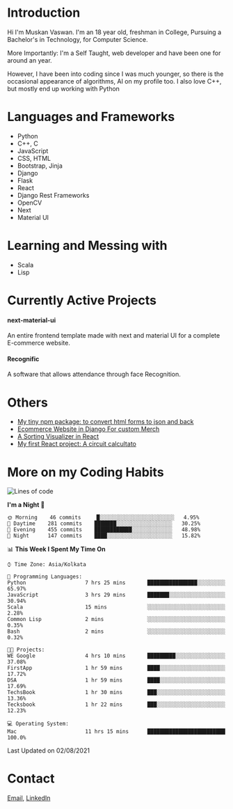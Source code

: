 <!-- - I’m currently working on:
&nbsp;&nbsp;&nbsp;&nbsp;&nbsp;&nbsp; *Circuits*[https://muskanvaswan.github.io/circuits] which, as the name suggests,  is a calculator for solving circuits with ease. This is my first React project
#### I’m currently learning : 
&nbsp;&nbsp;&nbsp;&nbsp;&nbsp;&nbsp; React.js
#### Ask me about:
&nbsp;&nbsp;&nbsp;&nbsp;&nbsp;&nbsp; Anything
#### How to reach me:
&nbsp;&nbsp;&nbsp;&nbsp;&nbsp;&nbsp; Email[mailto:muskanvaswan@gmail.com] LinkedIn[https://www.linkedin.com/in/muskan-vaswan?lipi=urn%3Ali%3Apage%3Ad_flagship3_profile_view_base_contact_details%3B%2FQpdlv5fQ12Ru4DkW2TysA%3D%3D]
#### Pronouns:
&nbsp;&nbsp;&nbsp;&nbsp;&nbsp;&nbsp; Her -->

# Introduction
Hi I'm Muskan Vaswan.
I'm an 18 year old,
freshman in College,
Pursuing a Bachelor's in Technology, for Computer Science.

More Importantly: I'm a Self Taught, web developer and have been one for around an year.

However, I have been into coding since I was much younger, so there is the occasional appearance of algorithms, AI on my profile too. I also love C++, but mostly end up working with Python


# Languages and Frameworks

- Python
- C++, C
- JavaScript
- CSS, HTML 
- Bootstrap, Jinja
- Django
- Flask
- React 
- Django Rest Frameworks
- OpenCV
- Next
- Material UI

# Learning and Messing with 

- Scala 
- Lisp

# Currently Active Projects

#### next-material-ui
An entire frontend template made with next and material UI for a complete E-commerce website.

#### Recognific
A software that allows attendance through face Recognition.

# Others
- [My tiny npm package: to convert html forms to json and back](https://www.npmjs.com/package/forms-dynamically)
- [Ecommerce Website in Django For custom Merch](https://merch-commerce.herokuapp.com/)
- [A Sorting Visualizer in React](https://muskanvaswan.github.io/SortingVisualizer/)
- [My first React project: A circuit calcultato](https://muskanvaswan.github.io/circuits)

# More on my Coding Habits

<!--START_SECTION:waka-->
![Lines of code](https://img.shields.io/badge/From%20Hello%20World%20I%27ve%20Written-394167%20lines%20of%20code-blue)

**I'm a Night 🦉** 

```text
🌞 Morning    46 commits     █░░░░░░░░░░░░░░░░░░░░░░░░   4.95% 
🌆 Daytime    281 commits    ███████░░░░░░░░░░░░░░░░░░   30.25% 
🌃 Evening    455 commits    ████████████░░░░░░░░░░░░░   48.98% 
🌙 Night      147 commits    ████░░░░░░░░░░░░░░░░░░░░░   15.82%

```


📊 **This Week I Spent My Time On** 

```text
⌚︎ Time Zone: Asia/Kolkata

💬 Programming Languages: 
Python                   7 hrs 25 mins       ████████████████░░░░░░░░░   65.97% 
JavaScript               3 hrs 29 mins       ███████░░░░░░░░░░░░░░░░░░   30.94% 
Scala                    15 mins             ░░░░░░░░░░░░░░░░░░░░░░░░░   2.28% 
Common Lisp              2 mins              ░░░░░░░░░░░░░░░░░░░░░░░░░   0.35% 
Bash                     2 mins              ░░░░░░░░░░░░░░░░░░░░░░░░░   0.32%

🐱‍💻 Projects: 
WE Google                4 hrs 10 mins       █████████░░░░░░░░░░░░░░░░   37.08% 
FirstApp                 1 hr 59 mins        ████░░░░░░░░░░░░░░░░░░░░░   17.72% 
DSA                      1 hr 59 mins        ████░░░░░░░░░░░░░░░░░░░░░   17.69% 
TechsBook                1 hr 30 mins        ███░░░░░░░░░░░░░░░░░░░░░░   13.36% 
Tecksbook                1 hr 22 mins        ███░░░░░░░░░░░░░░░░░░░░░░   12.23%

💻 Operating System: 
Mac                      11 hrs 15 mins      █████████████████████████   100.0%

```


 Last Updated on 02/08/2021
<!--END_SECTION:waka-->

# Contact

[Email](mailto:muskanvaswan@gmail.com), [LinkedIn](https://www.linkedin.com/in/muskan-vaswan?lipi=urn%3Ali%3Apage%3Ad_flagship3_profile_view_base_contact_details%3B%2FQpdlv5fQ12Ru4DkW2TysA%3D%3D)



